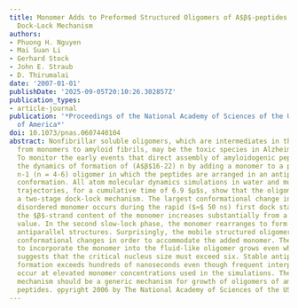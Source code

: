 ```yaml
---
title: Monomer Adds to Preformed Structured Oligomers of A$β$-peptides by a Two-Stage
  Dock-Lock Mechanism
authors:
- Phuong H. Nguyen
- Mai Suan Li
- Gerhard Stock
- John E. Straub
- D. Thirumalai
date: '2007-01-01'
publishDate: '2025-09-05T20:10:26.302857Z'
publication_types:
- article-journal
publication: '*Proceedings of the National Academy of Sciences of the United States
  of America*'
doi: 10.1073/pnas.0607440104
abstract: Nonfibrillar soluble oligomers, which are intermediates in the transition
  from monomers to amyloid fibrils, may be the toxic species in Alzheimer's disease.
  To monitor the early events that direct assembly of amyloidogenic peptides we probe
  the dynamics of formation of (A$β$16-22) n by adding a monomer to a preformed (A$β$16-22)
  n-1 (n = 4-6) oligomer in which the peptides are arranged in an antiparallel $β$-sheet
  conformation. All atom molecular dynamics simulations in water and multiple long
  trajectories, for a cumulative time of 6.9 $μ$s, show that the oligomer grows by
  a two-stage dock-lock mechanism. The largest conformational change in the added
  disordered monomer occurs during the rapid ($≈$ 50 ns) first dock stage in which
  the $β$-strand content of the monomer increases substantially from a low initial
  value. In the second slow-lock phase, the monomer rearranges to form in register
  antiparallel structures. Surprisingly, the mobile structured oligomers undergo large
  conformational changes in order to accommodate the added monomer. The time needed
  to incorporate the monomer into the fluid-like oligomer grows even when n = 6, which
  suggests that the critical nucleus size must exceed six. Stable antiparallel structure
  formation exceeds hundreds of nanoseconds even though frequent interpeptide collisions
  occur at elevated monomer concentrations used in the simulations. The dock-lock
  mechanism should be a generic mechanism for growth of oligomers of amyloidogenic
  peptides. o̧pyright 2006 by The National Academy of Sciences of the USA.
---
```

